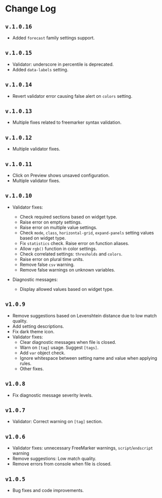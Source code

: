 # Change Log

## `v.1.0.16`

* Added `forecast` family settings support.

## `v.1.0.15`

* Validator: underscore in percentile is deprecated.
* Added `data-labels` setting.


## `v.1.0.14`

* Revert validator error causing false alert on `colors` setting.

## `v.1.0.13`

* Multiple fixes related to freemarker syntax validation.

## `v.1.0.12`

* Multiple validator fixes.

## `v.1.0.11`

* Click on Preview shows unsaved configuration.
* Multiple validator fixes.

## `v.1.0.10`

* Validator fixes:
  * Check required sections based on widget type.
  * Raise error on empty settings.
  * Raise error on multiple value settings.
  * Check `mode`, `class`, `horizontal-grid`, `expand-panels` setting values based on widget type.
  * Fix `statistics` check. Raise error on function aliases.
  * Allow `rgb()` function in color settings.
  * Check correlated settings: `thresholds` and `colors`.
  * Raise error on plural time units.
  * Remove false `csv` warning.
  * Remove false warnings on unknown variables.

* Diagnostic messages:
  * Display allowed values based on widget type.

## `v1.0.9`

* Remove suggestions based on Levenshtein distance due to low match quality.
* Add setting descriptions.
* Fix dark theme icon.
* Validator fixes:
  * Clear diagnostic messages when file is closed.
  * Warn on `[tag]` usage. Suggest `[tags]`.
  * Add `var` object check.
  * Ignore whitespace between setting name and value when applying rules.
  * Other fixes.

## `v1.0.8`

* Fix diagnostic message severity levels.

## `v1.0.7`

* Validator: Correct warning on `[tag]` section.

## `v1.0.6`

* Validator fixes: unnecessary FreeMarker warnings, `script`/`endscript` warning
* Remove suggestions: Low match quality.
* Remove errors from console when file is closed.

## `v1.0.5`

* Bug fixes and code improvements.
